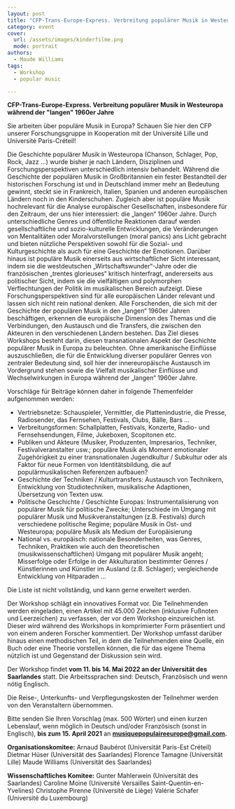 ```yaml
---
layout: post
title: "CFP-Trans-Europe-Express. Verbreitung populärer Musik in Westeuropa während der \"langen\" 1960er Jahre"
category: event
cover:
  url: /assets/images/kinderfilme.png
  mode: portrait
authors:
  - Maude Williams
tags:
  - Workshop
  - popular music

---
```


**CFP-Trans-Europe-Express. Verbreitung populärer Musik in Westeuropa während der "langen" 1960er Jahre**

Sie arbeiten über populäre Musik in Europa? Schauen Sie hier den CFP unserer Forschungsgruppe in Kooperation mit der Université Lille und Université Paris-Créteil!
<!-- more -->

Die Geschichte populärer Musik in Westeuropa (Chanson, Schlager, Pop, Rock, Jazz ...) wurde bisher je nach Ländern, Disziplinen und Forschungsperspektiven unterschiedlich intensiv behandelt. Während die Geschichte der populären Musik in Großbritannien ein fester Bestandteil der historischen Forschung ist und in Deutschland immer mehr an Bedeutung gewinnt, steckt sie in Frankreich, Italien, Spanien und anderen europäischen Ländern noch in den Kinderschuhen.
Zugleich aber ist populäre Musik hochrelevant für die Analyse europäischer Gesellschaften, insbesondere für den Zeitraum, der uns hier interessiert: die „langen“ 1960er Jahre. Durch unterschiedliche Genres und öffentliche Reaktionen darauf werden gesellschaftliche und sozio-kulturelle Entwicklungen, die Veränderungen von Mentalitäten oder Moralvorstellungen (moral panics) ans Licht gebracht und bieten nützliche Perspektiven sowohl für die Sozial- und Kulturgeschichte als auch für eine Geschichte der Emotionen. Darüber hinaus ist populäre Musik einerseits aus wirtschaftlicher Sicht interessant, indem sie die westdeutschen „Wirtschaftswunder“-Jahre oder die französischen „trentes glorieuses“ kritisch hinterfragt, andererseits aus politischer Sicht, indem sie die vielfältigen und polymorphen Verflechtungen der Politik im musikalischen Bereich aufzeigt.
Diese Forschungsperspektiven sind für alle europäischen Länder relevant und lassen sich nicht rein national denken. Alle Forschenden, die sich mit der Geschichte der populären Musik in den „langen“ 1960er Jahren beschäftigen, erkennen die europäische Dimension des Themas und die Verbindungen, den Austausch und die Transfers, die zwischen den Akteuren in den verschiedenen Ländern bestehen. Das Ziel dieses Workshops besteht darin, diesen transnationalen Aspekt der Geschichte populärer Musik in Europa zu beleuchten. Ohne amerikanische Einflüsse auszuschließen, die für die Entwicklung diverser populärer Genres von zentraler Bedeutung sind, soll hier der innereuropäische Austausch im Vordergrund stehen sowie die Vielfalt musikalischer Einflüsse und Wechselwirkungen in Europa während der „langen“ 1960er Jahre.

Vorschläge für Beiträge können daher in folgende Themenfelder aufgenommen werden:

- Vertriebsnetze: Schauspieler, Vermittler, die Plattenindustrie, die Presse, Radiosender, das Fernsehen, Festivals, Clubs, Bälle, Bars ...
- Verbreitungsformen: Schallplatten, Festivals, Konzerte, Radio- und Fernsehsendungen, Filme, Jukeboxen, Scopitonen etc.
- Publiken und Akteure (Musiker, Produzenten, Impresarios, Techniker, Festivalveranstalter usw.; populäre Musik als Moment emotionaler Zugehörigkeit zu einer transnationalen Jugendkultur / Subkultur oder als Faktor für neue Formen von Identitätsbildung, die auf populärmusikalischen Referenzen aufbauen?
- Geschichte der Techniken / Kulturtransfers: Austausch von Technikern, Entwicklung von Studiotechniken, musikalische Adaptionen, Übersetzung von Texten usw.
- Politische Geschichte / Geschichte Europas: Instrumentalisierung von populärer Musik für politische Zwecke; Unterschiede im Umgang mit populärer Musik und Musikveranstaltungen (z.B. Festivals) durch verschiedene politische Regime; populäre Musik in Ost- und Westeuropa; populäre Musik als Medium der Europäisierung
- National vs. europäisch: nationale Besonderheiten, was Genres, Techniken, Praktiken wie auch den theoretischen (musikwissenschaftlichen) Umgang mit populärer Musik angeht; Misserfolge oder Erfolge in der Akkulturation bestimmter Genres / Künstlerinnen und Künstler im Ausland (z.B. Schlager); vergleichende Entwicklung von Hitparaden ...

Die Liste ist nicht vollständig, und kann gerne erweitert werden.

Der Workshop schlägt ein innovatives Format vor. Die Teilnehmenden werden eingeladen, einen Artikel mit 45.000 Zeichen (inklusive Fußnoten und Leerzeichen) zu verfassen, der vor dem Workshop einzureichen ist. Dieser wird während des Workshops in komprimierter Form präsentiert und von einem anderen Forscher kommentiert. Der Workshop umfasst darüber hinaus einen methodischen Teil, in dem die Teilnehmenden eine Quelle, ein Buch oder eine Theorie vorstellen können, die für das eigene Thema nützlich ist und Gegenstand der Diskussion sein wird.

Der Workshop findet **vom 11. bis 14. Mai 2022 an der Universität des Saarlandes** statt. Die Arbeitssprachen sind: Deutsch, Französisch und wenn nötig Englisch.

Die Reise-, Unterkunfts- und Verpflegungskosten der Teilnehmer werden von den Veranstaltern übernommen.

Bitte senden Sie Ihren Vorschlag (max. 500 Wörter) und einen kurzen Lebenslauf, wenn möglich in Deutsch und/oder Französisch (sonst in Englisch), **bis zum 15. April 2021** an **musiquepopulaireeurope@gmail.com.**

**Organisationskomitee:**
Arnaud Baubérot (Universität Paris-Est Créteil)
Dietmar Hüser (Universität des Saarlandes)
Florence Tamagne (Universität Lille)
Maude Williams (Universität des Saarlandes)

**Wissenschaftliches Komitee:**
Gunter Mahlerwein (Universität des Saarlandes)
Caroline Moine (Université Versailles Saint-Quentin-en-Yvelines)
Christophe Pirenne (Université de Liège)
Valérie Schafer (Université du Luxembourg)
